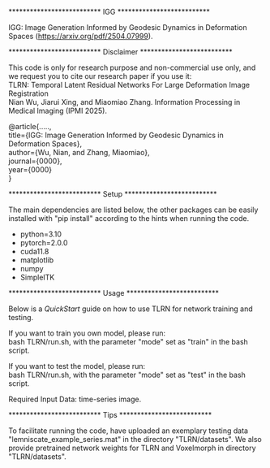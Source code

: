 ************************** IGG ************************** 

IGG: Image Generation Informed by Geodesic Dynamics in Deformation Spaces (https://arxiv.org/pdf/2504.07999).


************************** Disclaimer ************************** 

This code is only for research purpose and non-commercial use only, and we request you to cite our research paper if you use it:  
TLRN: Temporal Latent Residual Networks For Large Deformation Image Registration  
Nian Wu, Jiarui Xing, and Miaomiao Zhang. Information Processing in Medical Imaging (IPMI 2025).

@article{.....,  
  title={IGG: Image Generation Informed by Geodesic Dynamics in Deformation Spaces},  
  author={Wu, Nian,  and Zhang, Miaomiao},  
  journal={0000},  
  year={0000}  
}  


************************** Setup ************************** 

The main dependencies are listed below, the other packages can be easily installed with "pip install" according to the hints when running the code.

* python=3.10
* pytorch=2.0.0
* cuda11.8
* matplotlib
* numpy
* SimpleITK


************************** Usage ************************** 

Below is a *QuickStart* guide on how to use TLRN for network training and testing.

If you want to train you own model, please run:  
bash TLRN/run.sh, with the parameter "mode" set as "train" in the bash script.

If you want to test the model, please run:  
bash TLRN/run.sh, with the parameter "mode" set as "test" in the bash script.

Required Input Data: time-series image.

************************** Tips ************************** 

To facilitate running the code, have uploaded an exemplary testing data "lemniscate_example_series.mat" in the directory "TLRN/datasets". We also provide pretrained network weights for TLRN and Voxelmorph in directory "TLRN/datasets".



